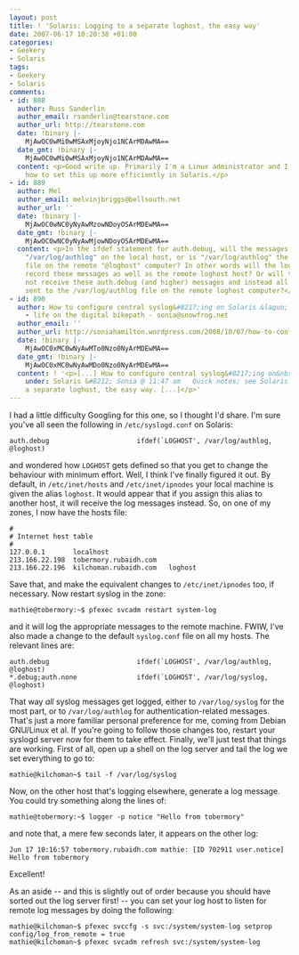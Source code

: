 ```yaml
---
layout: post
title: ! 'Solaris: Logging to a separate loghost, the easy way'
date: 2007-06-17 10:20:38 +01:00
categories:
- Geekery
- Solaris
tags:
- Geekery
- Solaris
comments:
- id: 888
  author: Russ Sanderlin
  author_email: rsanderlin@tearstone.com
  author_url: http://tearstone.com
  date: !binary |-
    MjAwOC0wMi0wMSAxMjoyNjo1NCArMDAwMA==
  date_gmt: !binary |-
    MjAwOC0wMi0wMSAxMjoyNjo1NCArMDAwMA==
  content: <p>Good write up. Primarily I'm a Linux administrator and I was wondering
    how to set this up more efficiently in Solaris.</p>
- id: 889
  author: Mel
  author_email: melvinjbriggs@bellsouth.net
  author_url: ''
  date: !binary |-
    MjAwOC0wNC0yNyAwMzowNDoyOSArMDEwMA==
  date_gmt: !binary |-
    MjAwOC0wNC0yNyAwMjowNDoyOSArMDEwMA==
  content: <p>In the ifdef statement for auth.debug, will the messages be logged to
    "/var/log/authlog" on the local host, or is "/var/log/authlog" the target log
    file on the remote "@loghost" computer? In other words will the local host computer
    record these messages as well as the remote loghost host? Or will the local host
    not receive these auth.debug (and higher) messages and instead all of them are
    sent to the /var/log/authlog file on the remote loghost computer?</p>
- id: 890
  author: How to configure central syslog&#8217;ing on Solaris &laquo; sonia hamilton
    - life on the digital bikepath - sonia@snowfrog.net
  author_email: ''
  author_url: http://soniahamilton.wordpress.com/2008/10/07/how-to-configure-central-sysloging-on-solaris/
  date: !binary |-
    MjAwOC0xMC0wNyAwMTo0Nzo0NyArMDEwMA==
  date_gmt: !binary |-
    MjAwOC0xMC0wNyAwMDo0Nzo0NyArMDEwMA==
  content: ! '<p>[...] How to configure central syslog&#8217;ing on&nbsp;Solaris Filed
    under: Solaris &#8212; Sonia @ 11:47 am   Quick notes; see Solaris: Logging to
    a separate loghost, the easy way. [...]</p>'
---
```

I had a little difficulty Googling for this one, so I thought I'd share.  I'm sure you've all seen the following in `/etc/syslogd.conf` on Solaris:

    auth.debug                      ifdef(`LOGHOST', /var/log/authlog, @loghost)

and wondered how `LOGHOST` gets defined so that you get to change the behaviour with minimum effort.  Well, I think I've finally figured it out.  By default, in `/etc/inet/hosts` and `/etc/inet/ipnodes` your local machine is given the alias `loghost`.  It would appear that if you assign this alias to another host, it will receive the log messages instead.  So, on one of my zones, I now have the hosts file:

    #
    # Internet host table
    #
    127.0.0.1       localhost
    213.166.22.198  tobermory.rubaidh.com
    213.166.22.196  kilchoman.rubaidh.com   loghost

Save that, and make the equivalent changes to `/etc/inet/ipnodes` too, if necessary.  Now restart syslog in the zone:

    mathie@tobermory:~$ pfexec svcadm restart system-log

and it will log the appropriate messages to the remote machine.  FWIW, I've also made a change to the default `syslog.conf` file on all my hosts.  The relevant lines are:

    auth.debug                      ifdef(`LOGHOST', /var/log/authlog, @loghost)
    *.debug;auth.none               ifdef(`LOGHOST', /var/log/syslog, @loghost)

That way *all* syslog messages get logged, either to `/var/log/syslog` for the most part, or to `/var/log/authlog` for authentication-related messages.  That's just a more familiar personal preference for me, coming from Debian GNU/Linux et al.  If you're going to follow those changes too, restart your syslogd server now for them to take effect.  Finally, we'll just test that things are working.  First of all, open up a shell on the log server and tail the log we set everything to go to:

    mathie@kilchoman~$ tail -f /var/log/syslog

Now, on the other host that's logging elsewhere, generate a log message.  You could try something along the lines of:

    mathie@tobermory:~$ logger -p notice "Hello from tobermory"

and note that, a mere few seconds later, it appears on the other log:

    Jun 17 10:16:57 tobermory.rubaidh.com mathie: [ID 702911 user.notice] Hello from tobermory

Excellent!

As an aside -- and this is slightly out of order because you should have sorted out the log server first! -- you can set your log host to listen for remote log messages by doing the following:

    mathie@kilchoman~$ pfexec svccfg -s svc:/system/system-log setprop config/log_from_remote = true
    mathie@kilchoman~$ pfexec svcadm refresh svc:/system/system-log
